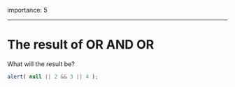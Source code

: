 importance: 5

---

# The result of OR AND OR

What will the result be?

```js
alert( null || 2 && 3 || 4 );
```

